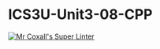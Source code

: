 # ICS3U-Unit3-08-CPP

[![Mr Coxall's Super Linter](https://github.com/Tyler-Bell/ICS3U-Unit3-08-CPP/workflows/Mr%20Coxall's%20Super%20Linter/badge.svg)](https://github.com/Tyler-Bell/ICS3U-Unit3-08-CPP/actions/)
